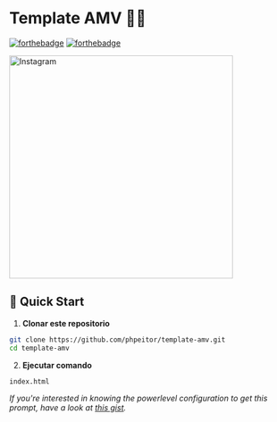 # Template AMV 🤖💡

[![forthebadge](http://forthebadge.com/images/badges/made-with-html.svg)](https://www.linkedin.com/in/drphp/)
[![forthebadge](http://forthebadge.com/images/badges/built-with-love.svg)](https://www.linkedin.com/in/drphp/)

<a href="https://www.instagram.com/amvsoft.tech/">
  <img src="https://media.licdn.com/dms/image/v2/C4E16AQE0cgiNADAbCQ/profile-displaybackgroundimage-shrink_350_1400/profile-displaybackgroundimage-shrink_350_1400/0/1662014092828?e=1757548800&v=beta&t=6xe_TOC5wTNa9QHlFKE3rnxcDnk-svku6nvFzrZmal4" alt="Instagram" width="400">
</a>

## 🚀 Quick Start

1. **Clonar este repositorio**
```bash
git clone https://github.com/phpeitor/template-amv.git
cd template-amv
```
2. **Ejecutar comando**
```bash
index.html
```

*If you're interested in knowing the powerlevel configuration to get this prompt, have a look at [this gist](https://github.com/phpeitor/).*
